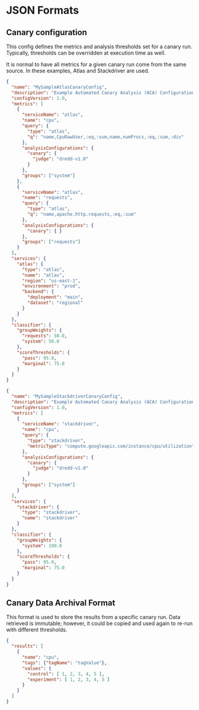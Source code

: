 # JSON Formats

## Canary configuration

This config defines the metrics and analysis thresholds set for a canary run.
Typically, thresholds can be overridden at execution time as well.

It is normal to have all metrics for a given canary run come from the same source.  In these examples,
Atlas and Stackdriver are used.


```JSON
{
  "name": "MySampleAtlasCanaryConfig",
  "description": "Example Automated Canary Analysis (ACA) Configuration using Atlas",
  "configVersion": 1.0,
  "metrics": [
    {
      "serviceName": "atlas",
      "name": "cpu",
      "query": {
        "type": "atlas",
        "q": "name,CpuRawUser,:eq,:sum,name,numProcs,:eq,:sum,:div"
      },
      "analysisConfigurations": {
        "canary": {
          "judge": "dredd-v1.0"
        }
      },
      "groups": ["system"]
    },
    {
      "serviceName": "atlas",
      "name": "requests",
      "query": {
        "type": "atlas",
        "q": "name,apache.http.requests,:eq,:sum"
      },
      "analysisConfigurations": {
        "canary": { }
      },
      "groups": ["requests"]
    }
  ],
  "services": {
    "atlas": {
      "type": "atlas",
      "name": "atlas",
      "region": "us-east-1",
      "environment": "prod",
      "backend": {
        "deployment": "main",
        "dataset": "regional"
      }
    }
  },
  "classifier": {
    "groupWeights": {
      "requests": 50.0,
      "system": 50.0
    },
    "scoreThresholds": {
      "pass": 95.0,
      "marginal": 75.0
    }
  }
}
```
```JSON
{
  "name": "MySampleStackdriverCanaryConfig",
  "description": "Example Automated Canary Analysis (ACA) Configuration using Stackdriver",
  "configVersion": 1.0,
  "metrics": [
    {
      "serviceName": "stackdriver",
      "name": "cpu",
      "query": {
        "type": "stackdriver",
        "metricType": "compute.googleapis.com/instance/cpu/utilization"
      },
      "analysisConfigurations": {
        "canary": {
          "judge": "dredd-v1.0"
        }
      },
      "groups": ["system"]
    }
  ],
  "services": {
    "stackdriver": {
      "type": "stackdriver",
      "name": "stackdriver"
    }
  },
  "classifier": {
    "groupWeights": {
      "system": 100.0
    },
    "scoreThresholds": {
      "pass": 95.0,
      "marginal": 75.0
    }
  }
}
```

## Canary Data Archival Format

This format is used to store the results from a specific canary run.
Data retrieved is immutable; however, it could be copied and used again
to re-run with different thresholds.

```JSON
{
  "results": [
    {
      "name": "cpu",
      "tags": {"tagName": "tagValue"},
      "values": {
        "control": [ 1, 2, 3, 4, 5 ],
        "experiment": [ 1, 2, 3, 4, 5 ]
      }
    }
  ]
}
```

